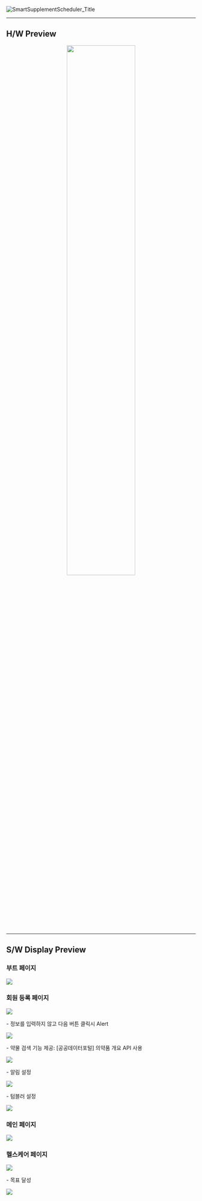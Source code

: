 
![SmartSupplementScheduler_Title](https://github.com/PJ-TEAM-Vitamin/Smart_supplement_scheduler_pj/assets/105937460/6e1b32de-d6d9-41b2-b71b-e98625f9ec77)

---
## H/W Preview

<div style="text-align: center">

<img src="https://github.com/PJ-TEAM-Vitamin/Smart_supplement_scheduler_pj/assets/105937460/ca028ec0-20a1-4c55-88f0-5a7a1333629a" width="60%">

</div>

---

## S/W Display Preview

<div>
<h3>부트 페이지</h3>
<img src="https://github.com/PJ-TEAM-Vitamin/Smart_supplement_scheduler_pj/assets/105937460/a62cee2e-9020-4553-86bf-956db0ff6896">
<h3>회원 등록 페이지</h3>
<img src="https://github.com/PJ-TEAM-Vitamin/Smart_supplement_scheduler_pj/assets/105937460/69d33f29-2da0-4f41-a5e5-c971b3a16563">
<p>- 정보를 입력하지 않고 다음 버튼 클릭시 Alert</p>
<img src="https://github.com/PJ-TEAM-Vitamin/Smart_supplement_scheduler_pj/assets/105937460/a5f291d3-6bf4-42de-8d90-defa22c19a2d">
<p>- 약물 검색 기능 제공: [공공데이터포털] 의약품 개요 API 사용</p>
<img src="https://github.com/PJ-TEAM-Vitamin/Smart_supplement_scheduler_pj/assets/105937460/7a014f93-ee42-4a07-8253-b94d33a0f1af">
<p>- 알림 설정</p>
<img src="https://github.com/PJ-TEAM-Vitamin/Smart_supplement_scheduler_pj/assets/105937460/3012a9a8-82ca-4485-972e-7bd58617b46a">
<p>- 텀블러 설정</p>
<img src="https://github.com/PJ-TEAM-Vitamin/Smart_supplement_scheduler_pj/assets/105937460/2c42bc8c-f804-440d-90ea-080ba4d61f41">
<h3>메인 페이지</h3>
<img src="https://github.com/PJ-TEAM-Vitamin/Smart_supplement_scheduler_pj/assets/105937460/8cb96ca3-e9c7-45fc-a0b2-3167e5dd49b9">
<h3>헬스케어 페이지</h3>
<img src="https://github.com/PJ-TEAM-Vitamin/Smart_supplement_scheduler_pj/assets/105937460/e38400a6-92b6-4d05-bc0b-4474293b3a2f">
<p>- 목표 달성</p>
<img src="https://github.com/PJ-TEAM-Vitamin/Smart_supplement_scheduler_pj/assets/105937460/74ee76cf-9152-46f4-a0b0-d98b06df97d5">

</div>
